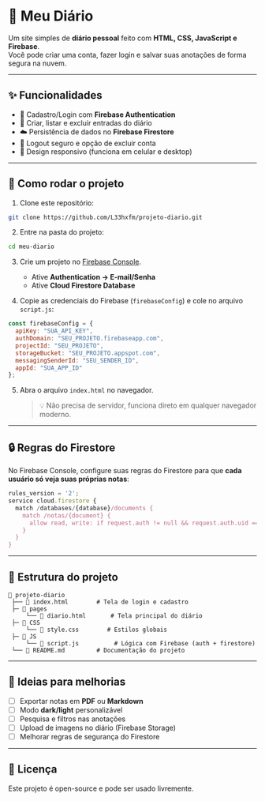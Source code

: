 # 📖 Meu Diário

Um site simples de **diário pessoal** feito com **HTML, CSS, JavaScript e Firebase**.  
Você pode criar uma conta, fazer login e salvar suas anotações de forma segura na nuvem.

---

## ✨ Funcionalidades

- 👤 Cadastro/Login com **Firebase Authentication**  
- 📝 Criar, listar e excluir entradas do diário  
- ☁️ Persistência de dados no **Firebase Firestore**  
- 🔐 Logout seguro e opção de excluir conta  
- 📱 Design responsivo (funciona em celular e desktop)  

---

## 🚀 Como rodar o projeto

1. Clone este repositório:

```bash
git clone https://github.com/L33hxfm/projeto-diario.git
```

2. Entre na pasta do projeto:

```bash
cd meu-diario
```

3. Crie um projeto no [Firebase Console](https://console.firebase.google.com/).  
   - Ative **Authentication → E-mail/Senha**  
   - Ative **Cloud Firestore Database**  

4. Copie as credenciais do Firebase (`firebaseConfig`) e cole no arquivo `script.js`:

```javascript
const firebaseConfig = {
  apiKey: "SUA_API_KEY",
  authDomain: "SEU_PROJETO.firebaseapp.com",
  projectId: "SEU_PROJETO",
  storageBucket: "SEU_PROJETO.appspot.com",
  messagingSenderId: "SEU_SENDER_ID",
  appId: "SUA_APP_ID"
};
```

5. Abra o arquivo `index.html` no navegador.  
   > 💡 Não precisa de servidor, funciona direto em qualquer navegador moderno.

---

## 🔒 Regras do Firestore

No Firebase Console, configure suas regras do Firestore para que **cada usuário só veja suas próprias notas**:

```javascript
rules_version = '2';
service cloud.firestore {
  match /databases/{database}/documents {
    match /notas/{document} {
      allow read, write: if request.auth != null && request.auth.uid == resource.data.userId;
    }
  }
}
```

---

## 📂 Estrutura do projeto

```
📁 projeto-diario
 ├── 📄 index.html        # Tela de login e cadastro
 ├─ 📁 pages
     └── 📄 diario.html       # Tela principal do diário
 ├─ 📁 CSS
     └── 📄 style.css        # Estilos globais
 ├─ 📁 JS
     └── 📄 script.js          # Lógica com Firebase (auth + firestore)
 └── 📄 README.md         # Documentação do projeto
```

---

<!--## 🖼️ Preview

### Tela de Login / Cadastro
![Login](./prints/login.png)

### Tela do Diário
![Diário](./prints/diario.png)

--->

## 🔮 Ideias para melhorias

- [ ] Exportar notas em **PDF** ou **Markdown**  
- [ ] Modo **dark/light** personalizável  
- [ ] Pesquisa e filtros nas anotações  
- [ ] Upload de imagens no diário (Firebase Storage)  
- [ ] Melhorar regras de segurança do Firestore  

---

## 📜 Licença

Este projeto é open-source e pode ser usado livremente.  

